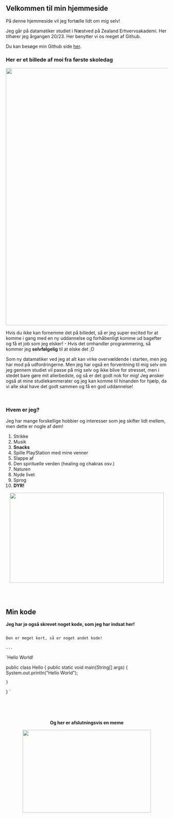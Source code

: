 ## Velkommen til min hjemmeside

På denne hjemmeside vil jeg fortælle lidt om mig selv! 

Jeg går på datamatiker studiet i Næstved på Zealand Erhvervsakademi. Her tilhører jeg årgangen 20/23. Her benytter vi os meget af Github.

Du kan besøge min Github side [her](https://github.com/ellamusen).

### Her er et billede af moi fra første skoledag

<p align="center">
  <img width="600" height="800" src="https://scontent-cph2-1.xx.fbcdn.net/v/t1.15752-9/p1080x2048/118765186_737007996849119_3398789400409241586_n.jpg?_nc_cat=111&_nc_sid=b96e70&_nc_ohc=P8xKNlrJO5sAX83VR3o&_nc_ht=scontent-cph2-1.xx&tp=6&oh=52288b8832558a4891cc0c5dd2c3d9bb&oe=5F7E443E">
</p>



Hvis du ikke kan fornemme det på billedet, så er jeg super excited for at komme i gang med en ny uddannelse og forhåbenligt komme ud bagefter og få et job som jeg elsker! - Hvis det omhandler programmering, så kommer jeg **selvfølgelig** til at elske det ;D

Som ny datamatiker ved jeg at alt kan virke overvældende i starten, men jeg har mod på udfordringerne. Men jeg har også en forventning til mig selv om jeg gennem studiet vil passe på mig selv og ikke blive for stresset, men i stedet bare gøre mit allerbedste, og så er det godt nok for mig! Jeg ønsker også at mine studiekammerater og jeg kan komme til hinanden for hjælp, da vi alle skal have det godt sammen og få en god uddannelse!



<br />

### Hvem er jeg?

Jeg har mange forskellige hobbier og interesser som jeg skifter lidt mellem, men dette er nogle af dem!

1. Strikke
2. Musik
3. **Snacks** 
4. Spille PlayStation med mine venner 
5. Slappe af
6. Den spirituelle verden (healing og chakras osv.)
7. Naturen 
8. Nyde livet 
9. Sprog
10. **DYR!**

<p align="center">
  <img width="480" height="280" src="https://media0.giphy.com/media/MDJ9IbxxvDUQM/giphy.gif?cid=ecf05e47ec3355500761a51fe234ed795d1b1b64a8c8f346&rid=giphy.gif">
</p>

 <br />
 <br />
 
 ## Min kode
 **Jeg har jo også skrevet noget kode, som jeg har indsat her!**
 
```markdown

Den er meget kort, så er noget andet kode! 

...

```


`Hello World!

public class Hello {
    public static void main(String[] args) {
        System.out.println("Hello World");


    }
}
`

<br />
<br />
<br />

<p align="center">
  <b>Og her er afslutningsvis en meme</b>
</p>

 <p align="center">
    <img width="400" height="257.5" src="https://encrypted-tbn0.gstatic.com/images?q=tbn%3AANd9GcTr-MCD1LiiaxC22iGJSEzVach-6D3uKqL3iQ&usqp=CAU">
 </p>


